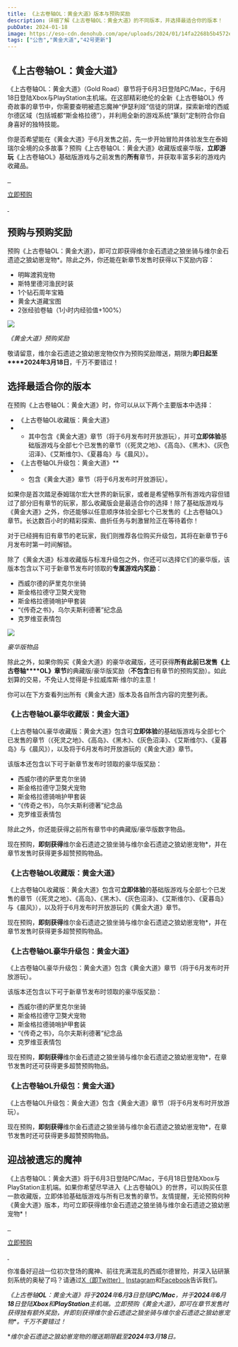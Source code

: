 ```yaml
---
title: 《上古卷轴OL：黄金大道》版本与预购奖励
description: 详细了解《上古卷轴OL：黄金大道》的不同版本，并选择最适合你的版本！
pubDate: 2024-01-18
image: https://eso-cdn.denohub.com/ape/uploads/2024/01/14fa2268b5b4572eef0f0d5f0dbc2c60.jpg
tags: ["公告","黄金大道","42号更新"]
---
```


## 《上古卷轴OL：黄金大道》

《上古卷轴OL：黄金大道》（Gold
Road）章节将于6月3日登陆PC/Mac，于6月18日登陆Xbox与PlayStation主机端。在这部精彩绝伦的全新《上古卷轴OL》传奇故事的章节中，你需要查明被遗忘魔神“伊瑟利娅”信徒的阴谋，探索新增的西威尔德区域（包括城都“斯金格拉德”），并利用全新的游戏系统“篆刻”定制符合你自身喜好的独特技能。

你是否希望能在《黄金大道》于6月发售之前，先一步开始冒险并体验发生在泰姆瑞尔全境的众多故事？预购《上古卷轴OL：黄金大道》收藏版或豪华版，**立即游玩**《上古卷轴OL》基础版游戏与之前发售的**所有**章节，并获取丰富多彩的游戏内收藏品。

[![]() ![]() ![]()](/cn/joinus)

[立即预购](/cn/joinus)

[![]() ![]()](/cn/joinus)

## 预购与预购奖励

预购《上古卷轴OL：黄金大道》，即可立即获得维尔金石遗迹之狼坐骑与维尔金石遗迹之狼幼崽宠物\*。除此之外，你还能在新章节发售时获得以下奖励内容：

- 明眸渡鸦宠物
- 斯特里德河渔民时装
- 1个钻石周年宝箱
- 黄金大道藏宝图
- 2张经验卷轴（1小时内经验值+100%）

![](https://eso-cdn.denohub.com/ape/uploads/2024/01/cd44968725dfa410b5da4bf6f7ed4e5d.jpg)

<p class="text-gray-500 text-sm text-center"><i>《黄金大道》预购奖励</i></p>

敬请留意，维尔金石遗迹之狼幼崽宠物仅作为预购奖励赠送，期限为**即日起至****2024年3月18日**，千万不要错过！

## 选择最适合你的版本

在预购《上古卷轴OL：黄金大道》时，你可以从以下两个主要版本中选择：

- 《上古卷轴OL收藏版：黄金大道》
-
  - 其中包含《黄金大道》章节（将于6月发布时开放游玩），并可**立即体验**基础版游戏与全部七个已发售的章节（《死灵之地》、《高岛》、《黑木》、《灰色沼泽》、《艾斯维尔》、《夏暮岛》与《晨风》）。
- 《上古卷轴OL升级包：黄金大道》**
-
  - 包含《黄金大道》章节（将于6月发布时开放游玩）。

如果你是首次踏足泰姆瑞尔宏大世界的新玩家，或者是希望畅享所有游戏内容但错过了部分旧有章节的玩家，那么收藏版会是最适合你的选择！除了基础版游戏与《黄金大道》之外，你还能够以任意顺序体验全部七个已发售的《上古卷轴OL》章节。长达数百小时的精彩探索、曲折任务与刺激冒险正在等待着你！

对于已经拥有旧有章节的老玩家，我们则推荐各位购买升级包，其将在新章节于6月发布时第一时间解锁。

除了《黄金大道》标准收藏版与标准升级包之外，你还可以选择它们的豪华版，该版本包含以下可于新章节发布时领取的**专属游戏内奖励**：

- 西威尔德的萨里克尔坐骑  
- 斯金格拉德守卫獒犬宠物
- 斯金格拉德骑哨护甲套装  
- “《传奇之书》，乌尔夫斯利德著”纪念品
- 克罗维亚表情包

![](https://eso-cdn.denohub.com/ape/uploads/2024/01/194d3ede82d12e577f0130214e64f008.jpg)

<p class="text-gray-500 text-sm text-center"><i>豪华版物品</i></p>

除此之外，如果你购买《黄金大道》的豪华收藏版，还可获得**所有此前已发售《上古卷轴****OL》章节**的典藏版/豪华版奖励（**不包含**旧有章节的预购奖励）。如此划算的交易，不免让人觉得是卡拉威库斯·维尔的主意！

你可以在下方查看列出所有《黄金大道》版本及各自所含内容的完整列表。

### 《上古卷轴OL豪华收藏版：黄金大道》

《上古卷轴OL豪华收藏版：黄金大道》包含可**立即体验**的基础版游戏与全部七个已发售的章节（《死灵之地》、《高岛》、《黑木》、《灰色沼泽》、《艾斯维尔》、《夏暮岛》与《晨风》），以及将于6月发布时开放游玩的《黄金大道》章节。

该版本还包含以下可于新章节发布时领取的豪华版奖励：

- 西威尔德的萨里克尔坐骑  
- 斯金格拉德守卫獒犬宠物
- 斯金格拉德骑哨护甲套装  
- “《传奇之书》，乌尔夫斯利德著”纪念品
- 克罗维亚表情包

除此之外，你还能获得之前所有章节中的典藏版/豪华版数字物品。

现在预购，**即刻获得**维尔金石遗迹之狼坐骑与维尔金石遗迹之狼幼崽宠物\*，并在章节发售时获得更多超赞预购物品。

### 《上古卷轴OL收藏版：黄金大道》

《上古卷轴OL收藏版：黄金大道》包含可**立即体验**的基础版游戏与全部七个已发售的章节（《死灵之地》、《高岛》、《黑木》、《灰色沼泽》、《艾斯维尔》、《夏暮岛》与《晨风》），以及将于6月发布时开放游玩的《黄金大道》章节。

现在预购，**即刻获得**维尔金石遗迹之狼坐骑与维尔金石遗迹之狼幼崽宠物\*，并在章节发售时获得更多超赞预购物品。

### 《上古卷轴OL豪华升级包：黄金大道》

《上古卷轴OL豪华升级包：黄金大道》包含《黄金大道》章节（将于6月发布时开放游玩）。

该版本还包含以下可于新章节发布时领取的豪华版奖励：

- 西威尔德的萨里克尔坐骑  
- 斯金格拉德守卫獒犬宠物
- 斯金格拉德骑哨护甲套装  
- “《传奇之书》，乌尔夫斯利德著”纪念品
- 克罗维亚表情包

现在预购，**即刻获得**维尔金石遗迹之狼坐骑与维尔金石遗迹之狼幼崽宠物\*，在章节发售时还可获得更多超赞预购物品。

### 《上古卷轴OL升级包：黄金大道》

《上古卷轴OL升级包：黄金大道》包含《黄金大道》章节（将于6月发布时开放游玩）。

现在预购，**即刻获得**维尔金石遗迹之狼坐骑与维尔金石遗迹之狼幼崽宠物\*，在章节发售时还可获得更多超赞预购物品。

## 迎战被遗忘的魔神

《上古卷轴OL：黄金大道》将于6月3日登陆PC/Mac，于6月18日登陆Xbox与PlayStation主机端。如果你希望尽早进入《上古卷轴OL》的世界，可以购买任意一款收藏版，立即体验基础版游戏与所有已发售的章节。友情提醒，无论预购何种《黄金大道》版本，均可立即获得维尔金石遗迹之狼坐骑与维尔金石遗迹之狼幼崽宠物\*！

[![]() ![]() ![]()](/cn/joinus)

[立即预购](/cn/joinus)

[![]() ![]()](/cn/joinus)

你准备好迎战一位初次登场的魔神、前往充满混乱的西威尔德冒险，并深入钻研篆刻系统的奥秘了吗？请通过[X（即Twitter）](https://twitter.com/TESOnline)
[Instagram](https://www.instagram.com/elderscrollsonline/)和[Facebook](https://www.facebook.com/elderscrollsonline)告诉我们。

_《上古卷轴**OL**：黄金大道》将于**2024**年**6**月**3**日登陆**PC/Mac**，并于**2024**年**6**月**18**日登陆**Xbox**和**PlayStation**主机端。立即预购《黄金大道》，即可在章节发售时获得独有额外奖励，并即刻获得维尔金石遗迹之狼坐骑与维尔金石遗迹之狼幼崽宠物_\*_。千万不要错过！_

\*_维尔金石遗迹之狼幼崽宠物的赠送期限截至**2024**年**3**月**18**日。_
